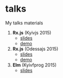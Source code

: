 # talks
My talks materials

1. **Rx.js** (Kyivjs 2015)
   * [slides](http://www.slideshare.net/alexandermostovenko/rxjs-kyivjs-2015)
   * [demo](http://alexmost.github.io/talks)
2. **Rx.js** (Odessajs 2015)
   * [slides](http://www.slideshare.net/alexandermostovenko/odessa-rx)
   * [demo](http://alexmost.github.io/talks)
3. **Elm** (Kyivfprog 2015)
   * [slides](http://www.slideshare.net/alexandermostovenko/elm-kyivfprog-2015) 


